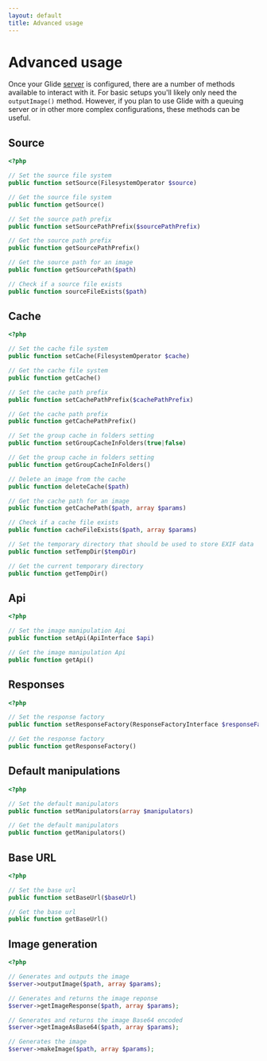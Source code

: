 ```yaml
---
layout: default
title: Advanced usage
---
```


# Advanced usage

Once your Glide [server](/1.0/config/setup/) is configured, there are a number of methods available to interact with it. For basic setups you'll likely only need the `outputImage()` method. However, if you plan to use Glide with a queuing server or in other more complex configurations, these methods can be useful.

## Source

```php
<?php

// Set the source file system
public function setSource(FilesystemOperator $source)

// Get the source file system
public function getSource()

// Set the source path prefix
public function setSourcePathPrefix($sourcePathPrefix)

// Get the source path prefix
public function getSourcePathPrefix()

// Get the source path for an image
public function getSourcePath($path)

// Check if a source file exists
public function sourceFileExists($path)
```

## Cache

```php
<?php

// Set the cache file system
public function setCache(FilesystemOperator $cache)

// Get the cache file system
public function getCache()

// Set the cache path prefix
public function setCachePathPrefix($cachePathPrefix)

// Get the cache path prefix
public function getCachePathPrefix()

// Set the group cache in folders setting
public function setGroupCacheInFolders(true|false)

// Get the group cache in folders setting
public function getGroupCacheInFolders()

// Delete an image from the cache
public function deleteCache($path)

// Get the cache path for an image
public function getCachePath($path, array $params)

// Check if a cache file exists
public function cacheFileExists($path, array $params)

// Set the temporary directory that should be used to store EXIF data
public function setTempDir($tempDir)

// Get the current temporary directory
public function getTempDir()
```

## Api

```php
<?php

// Set the image manipulation Api
public function setApi(ApiInterface $api)

// Get the image manipulation Api
public function getApi()
```

## Responses

```php
<?php

// Set the response factory
public function setResponseFactory(ResponseFactoryInterface $responseFactory)

// Get the response factory
public function getResponseFactory()
```

## Default manipulations

```php
<?php

// Set the default manipulators
public function setManipulators(array $manipulators)

// Get the default manipulators
public function getManipulators()
```

## Base URL

```php
<?php

// Set the base url
public function setBaseUrl($baseUrl)

// Get the base url
public function getBaseUrl()
```

## Image generation

```php
<?php

// Generates and outputs the image
$server->outputImage($path, array $params);

// Generates and returns the image reponse
$server->getImageResponse($path, array $params);

// Generates and returns the image Base64 encoded
$server->getImageAsBase64($path, array $params);

// Generates the image
$server->makeImage($path, array $params);
```
